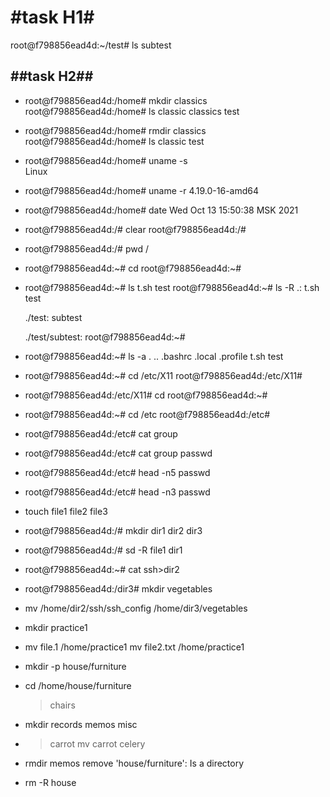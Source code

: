 #task H1#
============

root@f798856ead4d:~/test# ls
subtest

##task H2##
-----------

* root@f798856ead4d:/home# mkdir classics
root@f798856ead4d:/home# ls
classic  classics  test
* root@f798856ead4d:/home# rmdir classics  
root@f798856ead4d:/home# ls
classic  test
* root@f798856ead4d:/home# uname -s    
Linux
* root@f798856ead4d:/home# uname -r
4.19.0-16-amd64
* root@f798856ead4d:/home# date
Wed Oct 13 15:50:38 MSK 2021
* root@f798856ead4d:/# clear
    root@f798856ead4d:/#
* root@f798856ead4d:/# pwd
/
* root@f798856ead4d:~# cd
root@f798856ead4d:~# 
* root@f798856ead4d:~# ls
t.sh  test
root@f798856ead4d:~# ls -R
.:
t.sh  test

  ./test:
  subtest

  ./test/subtest:
root@f798856ead4d:~# 
* root@f798856ead4d:~# ls -a
.  ..  .bashrc  .local  .profile  t.sh  test
* root@f798856ead4d:~# cd /etc/X11
root@f798856ead4d:/etc/X11#
* root@f798856ead4d:/etc/X11# cd
root@f798856ead4d:~#
* root@f798856ead4d:~# cd /etc
root@f798856ead4d:/etc#
* root@f798856ead4d:/etc# cat group
* root@f798856ead4d:/etc# cat group passwd
* root@f798856ead4d:/etc# head -n5 passwd
* root@f798856ead4d:/etc# head -n3 passwd
* touch file1 file2 file3
* root@f798856ead4d:/# mkdir dir1 dir2 dir3
* root@f798856ead4d:/# sd -R file1 dir1
* root@f798856ead4d:~# cat ssh>dir2
* root@f798856ead4d:/dir3# mkdir vegetables
* mv /home/dir2/ssh/ssh_config /home/dir3/vegetables
* mkdir practice1
* mv file.1 /home/practice1
  mv file2.txt /home/practice1 
* mkdir -p house/furniture 
* cd /home/house/furniture
     >chairs
* mkdir records memos misc
* >carrot
     mv carrot celery 
* rmdir memos remove 'house/furniture': Is a directory 
* rm -R house 
